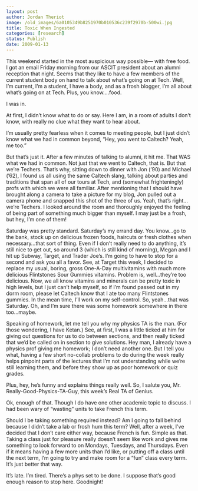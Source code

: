 ```yaml
---
layout: post
author: Jordan Theriot
image: /old_images/6a0105349b8251970b010536c239f2970b-500wi.jpg
title: Toxic When Ingested
categories: [research]
status: Publish
date: 2009-01-13
---
```


This weekend started in the most auspicious way possible—
with free food. I got an email Friday morning from our ASCIT president about an
alumni reception that night. Seems that they like to have a few members of the
current student body on hand to talk
about what’s going on at Tech. Well, I’m current, I’m a student, I have a body,
and as a frosh blogger, I’m all about what’s going on at Tech. Plus, you know….food.

I was in. 

At first, I didn’t know what to do or say. Here I am, in a
room of adults I don’t know, with really no clue what they want to hear about.

I’m usually pretty fearless when it comes to meeting people, but I just didn’t know what we had in common beyond, “Hey, you
went to Caltech? Yeah, me too.”

But that’s just it. After a few minutes of talking to
alumni, it hit me. That WAS what we had in common. Not just that we went to
Caltech, that is. But that we’re Techers. That’s why, sitting down to dinner
with Jon (’90) and Michael (’62), I found us all using the same Caltech slang,
talking about parties and traditions that span all of our tours at Tech, and (somewhat
frighteningly) profs with which we were all familiar. After mentioning that I should have brought along a
camera to take a picture for my blog, Jon pulled out a camera phone and snapped
this shot of the three of us. Yeah, that’s right…we’re Techers. I looked around
the room and thoroughly enjoyed the feeling of being part of something much
bigger than myself. I may just be a frosh, but hey, I’m one of them!
 

Saturday was pretty standard. Saturday’s my errand day. You
know…go to the bank, stock up on delicious frozen foods, haircuts or fresh
clothes when necessary…that sort of thing. Even if I don’t really need to do
anything, it’s still nice to get out, so around 3 (which is still kind of
morning), Megan and I hit up Subway, Target, and Trader Joe’s. I’m going to
have to stop for a second and ask you all a favor. See, at Target this week, I
decided to replace my usual, boring, gross One-A-Day multivitamins with much
more delicious Flintstones Sour Gummies vitamins. Problem is, well…they’re too
delicious. Now, we all know vitamins and minerals can be pretty toxic in high
levels, but I just can’t help myself, so if I’m found passed out in my dorm
room, please let Caltech know that I ate too many Flintstones gummies. In the
mean time, I’ll work on my self-control. So, yeah…that was Saturday. Oh, and I’m sure there
was some homework somewhere in there too…maybe. 

Speaking of homework, let me tell you why my physics TA is
the man. (For those wondering, I have Ketan.) See, at first, I was a little ticked
at him for giving out questions for us to do between sections, and then really
ticked that we’d be called on in section to give solutions. Hey man, I already
have a physics prof giving me homework; I don’t need another one. But I tell
you what, having a few short no-collab problems to do during the week really
helps pinpoint parts of the lectures that I’m not understanding while we’re
still learning them, and before they show up as poor homework or quiz grades.

Plus, hey, he’s funny and explains things really well. So, I salute you, Mr. Really-Good-Physics-TA-Guy,
this week’s Real TA of Genius. 

Ok, enough of that. Though I do have one other academic
topic to discuss. I had been wary of “wasting” units to take French this term.

Should I be taking something required instead? Am I going to fall behind because I didn’t
take a lab or frosh hum this term? Well, after a week, I’ve decided that I don’t
care either way, because French is fun. Simple as that. Taking a class just for
pleasure really doesn’t seem like work and gives me something to look forward
to on Mondays, Tuesdays, and Thursdays. Even if it means having a few more units than
I’d like, or putting off a class until the next term, I’m going to try and make
room for a “fun” class every term. It’s just better that way.

It’s late. I’m tired. There’s a phys set to be done. I
suppose that’s good enough reason to stop here. Goodnight! 
